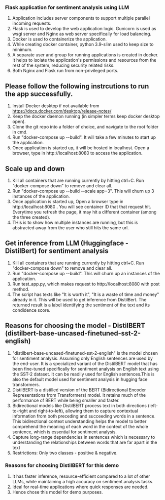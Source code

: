 ### Flask application for sentiment analysis using LLM 
1. Application includes server components to support multiple parallel incoming requests.
2. Flask is used to develop the web application logic. Gunicorn is used as wsgi server and Nginx as web server specifically for load balancing. 
3. Docker is used to containerize the application. 
4. While creating docker container, python 3.9-slim used to keep size to minimum. 
5. A separate user and group for running applications is created in docker. It helps to isolate the application's permissions and resources from the rest of the system, reducing security related risks.
6. Both Nginx and Flask run from non-privileged ports.

## Please follow the following instrcutions to run the app successfully.

1. Install Docker desktop if not available from https://docs.docker.com/desktop/release-notes/
2. Keep the docker daemon running (in simpler terms keep docker desktop open).
3. Clone the git repo into a folder of choice, and navigate to the root folder in cmd. 
4. Run "docker-compose up --build". It will take a few minutes to start up the application.
5. Once application is started up, it will be hosted in localhost. Open a browser, type in http://localhost:8080 to access the application.

## Scale up and down

1. Kill all containers that are running currently by hitting ctrl+C. Run "docker-compose down" to remove and clear all.
2. Run "docker-compose up --build --scale app=3". This will churn up 3 instances of the application. 
3. Once application is started up, Open a browser type in http://localhost:8080 . You will see container ID that that request hit. Everytime you refresh the page, it may hit a different container (among the three created). 
4. THis is to show how multiple instances are running, but this is abstracted away from the user who still hits the same url.

## Get inference from LLM (Huggingface - DistilBert) for sentiment analysis

1. Kill all containers that are running currently by hitting ctrl+C. Run "docker-compose down" to remove and clear all.
2. Run "docker-compose up --build". This will churn up an instances of the application. 
3. Run test_app.py, which makes request to http://localhost:8080 with post method.
4. The script has texts like "It is worth it", "It is a waste of time and money" already in it. This will be used to get inference from DistilBert. The returned result is a label identifying the sentiment of the text and its condidence score. 

## Reasons for choosing the model - DistilBERT (distilbert-base-uncased-finetuned-sst-2-english)

1. "distilbert-base-uncased-finetuned-sst-2-english" is the model chosen for sentiment analysis. Assuming only English sentences are used by the end-user. It is a specialized variant of the DistilBERT model that has been fine-tuned specifically for sentiment analysis on English text using the SST-2 dataset. It can be readily used for English sentences.This is also the default model used for sentiment analysis in hugging face transformers. 
2. DistilBERT is a distilled version of the BERT (Bidirectional Encoder Representations from Transformers) model. It retains much of the performance of BERT while being smaller and faster.
3. Bidirectional models like DistilBERT process text in both directions (left-to-right and right-to-left), allowing them to capture contextual information from both preceding and succeeding words in a sentence. This bidirectional context understanding helps the model to better comprehend the meaning of each word in the context of the whole sentence, which is essential for sentiment analysis.
4. Capture long-range dependencies in sentences which is necessary to understanding the relationships between words that are far apart in the text
5. Restrictions: Only two classes - positive & negative.

### Reasons for choosing DistilBERT for this demo
1. It has faster inference, resource-efficient compared to a lot of other LLMs, while maintaining a high accuracy on sentiment analysis tasks.
2. Ideal for real-time applications where quick responses are needed.
3. Hence chose this model for demo purposes.